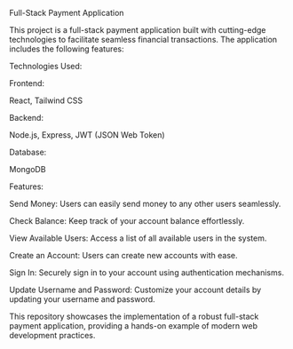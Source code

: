Full-Stack Payment Application 

This project is a full-stack payment application built with cutting-edge technologies to facilitate seamless financial transactions. 
The application includes the following features: 

Technologies Used: 

Frontend: 

React,
Tailwind CSS

Backend: 

Node.js,
Express,
JWT (JSON Web Token) 

Database: 

MongoDB


Features: 


Send Money: 
Users can easily send money to any other users seamlessly. 

Check Balance: 
Keep track of your account balance effortlessly. 

View Available Users: 
Access a list of all available users in the system. 

Create an Account: 
Users can create new accounts with ease. 

Sign In: 
Securely sign in to your account using authentication mechanisms. 

Update Username and Password: 
Customize your account details by updating your username and password. 

This repository showcases the implementation of a robust full-stack payment application, providing a hands-on example of modern web development practices.

 
